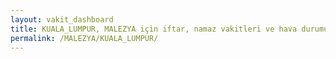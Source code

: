 ```yaml
---
layout: vakit_dashboard
title: KUALA_LUMPUR, MALEZYA için iftar, namaz vakitleri ve hava durumu - ilçe/eyalet seç
permalink: /MALEZYA/KUALA_LUMPUR/
---
```


<script type="text/javascript">
  var GLOBAL_COUNTRY = 'MALEZYA';
  var GLOBAL_CITY = 'KUALA_LUMPUR';
  var GLOBAL_STATE = '';
  var lat = 72;
  var lon = 21;
</script>
